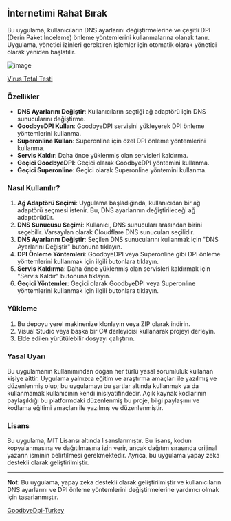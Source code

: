 ## İnternetimi Rahat Bırak

Bu uygulama, kullanıcıların DNS ayarlarını değiştirmelerine ve çeşitli DPI (Derin Paket İnceleme) önleme yöntemlerini kullanmalarına olanak tanır. Uygulama, yönetici izinleri gerektiren işlemler için otomatik olarak yönetici olarak yeniden başlatılır.

![image](https://github.com/user-attachments/assets/2498bfae-829c-42d6-891c-82b4ea3e2909)




[Virus Total Testi](https://www.virustotal.com/gui/file/af009dee5c83c07380509eb441d5025f9d401d9f6d494db0962ef9d812d4d297/detection)
### Özellikler

- **DNS Ayarlarını Değiştir**: Kullanıcıların seçtiği ağ adaptörü için DNS sunucularını değiştirme.
- **GoodbyeDPI Kullan**: GoodbyeDPI servisini yükleyerek DPI önleme yöntemlerini kullanma.
- **Superonline Kullan**: Superonline için özel DPI önleme yöntemlerini kullanma.
- **Servis Kaldır**: Daha önce yüklenmiş olan servisleri kaldırma.
- **Geçici GoodbyeDPI**: Geçici olarak GoodbyeDPI yöntemini kullanma.
- **Geçici Superonline**: Geçici olarak Superonline yöntemini kullanma.

### Nasıl Kullanılır?

1. **Ağ Adaptörü Seçimi**: Uygulama başladığında, kullanıcıdan bir ağ adaptörü seçmesi istenir. Bu, DNS ayarlarının değiştirileceği ağ adaptörüdür.
2. **DNS Sunucusu Seçimi**: Kullanıcı, DNS sunucuları arasından birini seçebilir. Varsayılan olarak Cloudflare DNS sunucuları seçilidir.
3. **DNS Ayarlarını Değiştir**: Seçilen DNS sunucularını kullanmak için "DNS Ayarlarını Değiştir" butonuna tıklayın.
4. **DPI Önleme Yöntemleri**: GoodbyeDPI veya Superonline gibi DPI önleme yöntemlerini kullanmak için ilgili butonlara tıklayın.
5. **Servis Kaldırma**: Daha önce yüklenmiş olan servisleri kaldırmak için "Servis Kaldır" butonuna tıklayın.
6. **Geçici Yöntemler**: Geçici olarak GoodbyeDPI veya Superonline yöntemlerini kullanmak için ilgili butonlara tıklayın.

### Yükleme

1. Bu depoyu yerel makinenize klonlayın veya ZIP olarak indirin.
2. Visual Studio veya başka bir C# derleyicisi kullanarak projeyi derleyin.
3. Elde edilen yürütülebilir dosyayı çalıştırın.

### Yasal Uyarı

Bu uygulamanın kullanımından doğan her türlü yasal sorumluluk kullanan kişiye aittir. Uygulama yalnızca eğitim ve araştırma amaçları ile yazılmış ve düzenlenmiş olup; bu uygulamayı bu şartlar altında kullanmak ya da kullanmamak kullanıcının kendi inisiyatifindedir. Açık kaynak kodlarının paylaşıldığı bu platformdaki düzenlenmiş bu proje, bilgi paylaşımı ve kodlama eğitimi amaçları ile yazılmış ve düzenlenmiştir.

### Lisans

Bu uygulama, MIT Lisansı altında lisanslanmıştır. Bu lisans, kodun kopyalanmasına ve dağıtılmasına izin verir, ancak dağıtım sırasında orijinal yazarın isminin belirtilmesi gerekmektedir. Ayrıca, bu uygulama yapay zeka destekli olarak geliştirilmiştir.

---

**Not**: Bu uygulama, yapay zeka destekli olarak geliştirilmiştir ve kullanıcıların DNS ayarlarını ve DPI önleme yöntemlerini değiştirmelerine yardımcı olmak için tasarlanmıştır.

[GoodbyeDpi-Turkey](https://github.com/cagritaskn/GoodbyeDPI-Turkey)
